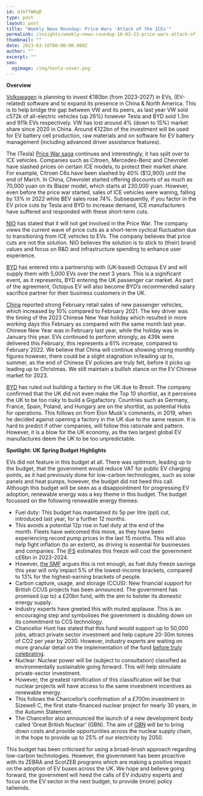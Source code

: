 ```yaml
---
id: dJhTfW0qR
type: post
layout: post
title: "Weekly News Roundup: Price Wars 'Attack of the ICEs'"
permalink: /insights/weekly-news-roundup-16-03-23-price-wars-attack-of-the-ices/
thumbnail: ""
date: 2023-03-16T00:00:00.000Z
author: ""
excerpt: ""
seo:
  ogimage: /img/henlo-cover.png
---
```

**Overview**

[Volkswagen](https://europe.autonews.com/automakers/vw-increases-spending-boost-ev-software-efforts) is planning to invest €180bn (from 2023-2027) in EVs, (EV-related) software and to expand its presence in China & North America. This is to help bridge the gap between VW and its peers, as last year VW sold c572k of all-electric vehicles (up 26%) however Tesla and BYD sold 1.3m and 911k EVs respectively. VW has lost around 4% (down to 15%) market share since 2020 in China. Around €122bn of the investment will be used for EV battery cell production, raw materials and on software for EV battery management (including advanced driver assistance features).

The (Tesla) [Price War saga](https://www.autonews.com/china/why-citroen-chevrolet-are-slashing-china-car-prices?utm_source=Newsletter-BreakingNewsNorthAmerica_1678803909&utm_medium=email&utm_content=RaR) continues and interestingly, it has spilt over to ICE vehicles. Companies such as Citroen, Mercedes-Benz and Chevrolet have slashed prices on certain ICE models, to protect their market share. For example, Citroen C6s have been slashed by 40% ($12,900) until the end of March. In China, Chevrolet started offering discounts of as much as 70,000 yuan on its Blazer model, which starts at 230,000 yuan. However, even before the price war started, sales of ICE vehicles were waning, falling by 13% in 2022 while BEV sales rose 74%. Subsequently, if you factor in the EV price cuts by Tesla and BYD to increase demand, ICE manufacturers have suffered and responded with these short-term cuts.

[NIO](https://cnevpost.com/2023/03/14/nio-wont-get-involved-in-price-war-exec-says/) has stated that it will not get involved in the Price War. The company views the current wave of price cuts as a short-term cyclical fluctuation due to transitioning from ICE vehicles to EVs. The company believes that price cuts are not the solution. NIO believes the solution is to stick to (their) brand values and focus on R&D and infrastructure spending to enhance user experience. 

[BYD](https://www.fleetnews.co.uk/news/manufacturer-news/2023/03/13/octopus-ev-orders-5-000-electric-vehicles-from-byd) has entered into a partnership with (UK-based) Octopus EV and will supply them with 5,000 EVs over the next 3 years. This is a significant event, as it represents, BYD entering the UK passenger car market. As part of the agreement, Octopus EV will also become BYD’s recommended salary sacrifice partner for their business customers in the UK.

[China](https://www.autonews.com/china/china-market-rebounds-10-feb-more-working-days?utm_source=Newsletter-BreakingNewsNorthAmerica_1678803909&utm_medium=email&utm_content=RaR) reported strong February retail sales of new passenger vehicles, which increased by 10% compared to February 2021. The key driver was the timing of the 2023 Chinese New Year holiday which resulted in more working days this February as compared with the same month last year. Chinese New Year was in February last year, while the holiday was in January this year. EVs continued to perform strongly, as 439k were delivered this February, this represents a 61% increase, compared to February 2022. We believe that China will continue showing strong monthly figures however, there could be a slight stagnation in/leading up to, summer, as the end of Chinese EV policies are truly felt, before it picks up leading up to Christmas. We still maintain a bullish stance on the EV Chinese market for 2023. 

[BYD](https://www.proactiveinvestors.co.uk/companies/news/1008791/chinese-ev-manufacturer-byd-rules-out-uk-factory-because-of-brexit-1008791.html) has ruled out building a factory in the UK due to Brexit. The company confirmed that the UK did not even make the Top 10 shortlist, as it perceives the UK to be too risky to build a Gigafactory. Countries such as Germany, France, Spain, Poland, and Hungary are on the shortlist, as potential Hubs for operations. This follows on from Elon Musk's comments, in 2019, when he decided against opening a factory in the UK due to the same reason. It is hard to predict if other companies, will follow this rationale and pattern. However, it is a blow for the UK economy, as the two largest global EV manufactures deem the UK to be too unpredictable. 

**Spotlight: UK Spring Budget Highlights**

EVs did not feature in this budget at all. There was optimism, leading up to the budget, that the government would reduce VAT for public EV charging points, as it had previously done for low-carbon technologies, such as solar panels and heat pumps, however, the budget did not heed this call. Although this budget will be seen as a disappointment for progressing EV adoption, renewable energy was a key theme in this budget. The budget focussed on the following renewable energy themes:

* Fuel duty: This budget has maintained its 5p per litre (ppl) cut, introduced last year, for a further 12 months.
* This avoids a potential 12p rise in fuel duty at the end of the month. Fleets have welcomed this move, as they have been experiencing record pump prices in the last 15 months. This will also help fight inflation (to an extent), as driving is essential for businesses and companies. The [IFS](https://ifs.org.uk/articles/fiscal-backdrop-spring-budget-2023) estimates this freeze will cost the government c£6bn in 2023-2024.
* However, [the SMF](https://www.smf.co.uk/revealed-cutting-fuel-duty-helps-the-rich-not-white-van-man/) argues this is not enough, as fuel duty freeze savings this year will only impact 5% of the lowest-income brackets, compared to 13% for the highest-earning brackets of people.  
* Carbon capture, usage, and storage (CCUS): New financial support for British CCUS projects has been announced. The government has promised (up to) a £20bn fund, with the aim to bolster its domestic energy supply.
* Industry experts have greeted this with muted applause. This is an encouraging step and symbolises the government is doubling down on its commitment to CCS technology.
* Chancellor Hunt has stated that this fund would support up to 50,000 jobs, attract private sector investment and help capture 20-30m tonnes of CO2 per year by 2030. However, industry experts are waiting on more granular detail on the implementation of the fund [before truly celebrating](https://kpmg.com/uk/en/home/media/press-releases/2023/03/spring-budget-2023-20-billion-funding-a-down-payment1.html).   
* Nuclear: Nuclear power will be (subject to consultation) classified as environmentally sustainable going forward. This will help stimulate private-sector investment.
* However, the greatest ramification of this classification will be that nuclear projects will have access to the same investment incentives as renewable energy.  
* This follows the Chancellor’s confirmation of a £700m investment in Sizewell C, the first state-financed nuclear project for nearly 30 years, in the Autumn Statement.
* The Chancellor also announced the launch of a new development body called ‘Great British Nuclear’ (GBN). The aim of [GBN](https://www.pinsentmasons.com/out-law/news/budget-2023-carbon-nuclear#:~:text=The%2520move%2520will%2520give%2520nuclear,years%2520%25E2%2580%2593%2520in%2520the%2520Autumn%2520Statement.) will be to bring down costs and provide opportunities across the nuclear supply chain, in the hope to provide up to 25% of our electricity by 2050.

This budget has been criticised for using a broad-brush approach regarding low-carbon technologies. However, the government has been proactive with its ZEBRA and ScotZEB programs which are making a positive impact on the adoption of EV buses across the UK. We hope and believe going forward, the government will heed the calls of EV industry experts and focus on the EV sector in the next budget, to provide (more) policy tailwinds.